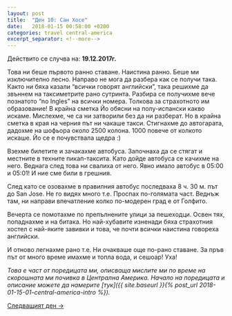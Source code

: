 ```yaml
---
layout: post
title:  "Ден 10: Сан Хосе"
date:   2018-01-15 00:58:00 +0200
categories: travel central-america
excerpt_separator: <!--more-->
---
```


Действито се случва на: **19.12.2017г.**

Това ни беше първото ранно ставане. Наистина ранно. Беше ми изключително лесно. Направо не мога да разбера как се получи така. Както ни бяха казали “всички говорят английски”, така решихме да звъннем на таксиметрите рано сутринта. Разбира се получихме вече познатото “no Ingles” на всички номера. Толкова за страхотното им образование! В крайна сметка Йо обясни на полу-испански какво искаме. Мислехме, че са ни затворили без да ни разберат. Но в крайна сметка в края на черния път ни чакаше такси. Стигнахме до автогарата, дадохме на шофьора около 2500 колона. 1000 повече от колкото искаше. Йо се е почувствала щедра :)

<!--more-->

Взехме билетите и зачакахме автобуса. Започнаха да се стягат и местните в техните пикап-таксита. Като дойде автобуса се качихме на него. Веднага след това ни свалиха от него. Явно имало автобус в 05:00 и 05:01! И ние сме били в грешния.

След като се озовахме в правилния автобус последваха 8 ч. 30 м. път до San Jose. Не го видях много т.е. Проспах по-голямата част. Веднъж там, ни направи впечатление колко по-модерен град е от Голфито.

Вечерта се помотахме по препълнените улици за пешеходци. Освен тях, попаднахме и на битака. Но най-хубавите изненади бяха страхотния хостел с най-яките завивки и това, че почти всички наистина говореха английски.

И отново легнахме рано т.е. Ни очакваше още по-рано ставане. За пръв път от много време имахме и топла вода, и сешоар! Уха!

_Това е част от поредицата ми, описваща мислите ми по време на скорошната ми почивка в Централна Америка. Начало на поредицата и описание можете да намерите [тук]({{ site.baseurl }}{% post_url 2018-01-15-01-central-america-intro %})._

[Следващият ден ->]()
